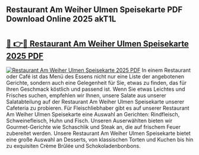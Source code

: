 ## Restaurant Am Weiher Ulmen Speisekarte PDF Download Online 2025 akT1L

# <h2><a href="http://gcdksow.nevu.top/?p=Restaurant+Am+Weiher+Ulmen+Speisekarte">🔗 👉🔴 Restaurant Am Weiher Ulmen Speisekarte 2025 PDF</a></h2>

[![Restaurant Am Weiher Ulmen Speisekarte 2025 PDF](https://i.imgur.com/dBaPXMq.png)](http://gcdksow.nevu.top/?p=Restaurant+Am+Weiher+Ulmen+Speisekarte)
In einem Restaurant oder Café ist das Menü des Essens nicht nur eine Liste der angebotenen Gerichte, sondern auch eine Gelegenheit für Sie, etwas zu finden, das für Ihren Geschmack köstlich und passend ist. Wenn Sie etwas Leichtes und Frisches suchen, empfehlen wir Ihnen, unsere Salate aus unserer Salatabteilung auf der Restaurant Am Weiher Ulmen Speisekarte unserer Cafeteria zu probieren. Für Fleischliebhaber gibt es auf unserer Restaurant Am Weiher Ulmen Speisekarte eine Auswahl an Gerichten: Rindfleisch, Schweinefleisch, Huhn und Fisch. Unseren Auserwählten bieten wir Gourmet-Gerichte wie Schaschlik und Steak an, die auf frischem Feuer zubereitet werden. Unsere Restaurant Am Weiher Ulmen Speisekarte bietet eine große Auswahl an Desserts, von klassischen Torten und Kuchen bis hin zu exquisiten Crème Brûlée und Schokoladenbonbons.
